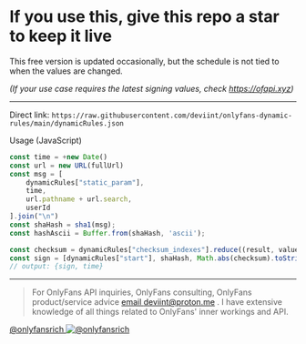 # If you use this, give this repo a star to keep it live

This free version is updated occasionally, but the schedule is not tied to when the values are changed.

*(If your use case requires the latest signing values, check https://ofapi.xyz)*

-----------------

Direct link: `https://raw.githubusercontent.com/deviint/onlyfans-dynamic-rules/main/dynamicRules.json`

Usage (JavaScript)
```javascript
const time = +new Date()
const url = new URL(fullUrl)
const msg = [
    dynamicRules["static_param"],
    time,
    url.pathname + url.search,
    userId
].join("\n")
const shaHash = sha1(msg);
const hashAscii = Buffer.from(shaHash, 'ascii');

const checksum = dynamicRules["checksum_indexes"].reduce((result, value) => result + hashAscii[value], 0) + dynamicRules["checksum_constant"];
const sign = [dynamicRules["start"], shaHash, Math.abs(checksum).toString(16), dynamicRules["end"]].join(":")
// output: {sign, time}
```
-----------------

> For OnlyFans API inquiries, OnlyFans consulting, OnlyFans product/service advice [email deviint@proton.me](mailto:deviint@proton.me) .
> I have extensive knowledge of all things related to OnlyFans' inner workings and API.

[@onlyfansrich ![@onlyfansrich](https://img.icons8.com/color/18/twitter--v1.png)](http://twitter.com/onlyfansrich)
